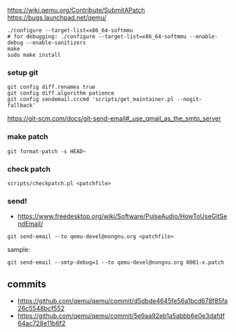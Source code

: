 https://wiki.qemu.org/Contribute/SubmitAPatch
https://bugs.launchpad.net/qemu/

```
./configure --target-list=x86_64-softmmu
# for debugging: ./configure --target-list=x86_64-softmmu --enable-debug --enable-sanitizers
make
sudo make install
```

### setup git
```
git config diff.renames true
git config diff.algorithm patience
git config sendemail.cccmd 'scripts/get_maintainer.pl --nogit-fallback'
```

https://git-scm.com/docs/git-send-email#_use_gmail_as_the_smtp_server

### make patch
```
git format-patch -s HEAD~
```

### check patch
```
scripts/checkpatch.pl <patchfile>
```

### send!
- https://www.freedesktop.org/wiki/Software/PulseAudio/HowToUseGitSendEmail/
```
git send-email --to qemu-devel@nongnu.org <patchfile>
```

sample:
```
git send-email --smtp-debug=1 --to qemu-devel@nongnu.org 0001-x.patch
```

## commits
- https://github.com/qemu/qemu/commit/d5dbde4645fe56a1bcd678f85fa26c5548bcf552
- https://github.com/qemu/qemu/commit/5e9aa92eb1a5abbb6e0e3dafdf64ac728e11b6f2
